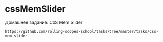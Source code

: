 # cssMemSlider
Домашнее задание: CSS Mem Slider

    https://github.com/rolling-scopes-school/tasks/tree/master/tasks/css-mem-slider